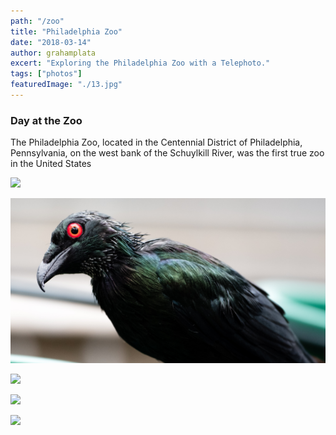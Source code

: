 ```yaml
---
path: "/zoo"
title: "Philadelphia Zoo"
date: "2018-03-14"
author: grahamplata
excert: "Exploring the Philadelphia Zoo with a Telephoto."
tags: ["photos"]
featuredImage: "./13.jpg"
---
```


### Day at the Zoo

The Philadelphia Zoo, located in the Centennial District of Philadelphia, Pennsylvania, on the west bank of the Schuylkill River, was the first true zoo in the United States

![](16.jpg)

![](17.jpg)

![](18.jpg)

![](19.jpg)

![](20.jpg)
